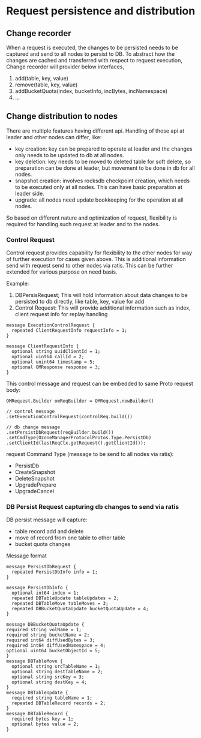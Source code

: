 # Request persistence and distribution

## Change recorder

When a request is executed, the changes to be persisted needs to be captured and send to all nodes to persist to DB.
To abstract how the changes are cached and transferred with respect to request execution, Change recorder will provider below interfaces,
1. add(table, key, value)
2. remove(table, key, value)
3. addBucketQuota(index, bucketInfo, incBytes, incNamespace)
4. ...

## Change distribution to nodes

There are multiple features having different api. Handling of those api at leader and other nodes can differ, like:
- key creation: key can be prepared to operate at leader and the changes only needs to be updated to db at all nodes.
- key deletion: key needs to be moved to deleted table for soft delete, so preparation can be done at leader, but movement to be done in db for all nodes.
- snapshot creation: involves rocksdb checkpoint creation, which needs to be executed only at all nodes. This can have basic preparation at leader side.
- upgrade: all nodes need update bookkeeping for the operation at all nodes.

So based on different nature and optimization of request, flexibility is required for handling such request at leader and to the nodes.

### Control Request

Control request provides capability for flexibility to the other nodes for way of further execution for cases given above.
This is additional information send with request send to other nodes via ratis. This can be further extended for various purpose on need basis.

Example:
1. DBPersisRequest; This will hold information about data changes to be persisted to db directly, like table, key, value for add
2. Control Request: This will provide additional information such as index, client request info for replay handling

```
message ExecutionControlRequest {
  repeated ClientRequestInfo requestInfo = 1;
}

message ClientRequestInfo {
  optional string uuidClientId = 1;
  optional uint64 callId = 2;
  optional unint64 timestamp = 5;
  optional OMResponse response = 3;
}
```

This control message and request can be embedded to same Proto request body:
```
OMRequest.Builder omReqBuilder = OMRequest.newBuilder()

// control message
.setExecutionControlRequest(controlReq.build())

// db change message
.setPersistDbRequest(reqBuilder.build())
.setCmdType(OzoneManagerProtocolProtos.Type.PersistDb)
.setClientId(lastReqCtx.getRequest().getClientId());
```


request Command Type (message to be send to all nodes via ratis):
- PersistDb
- CreateSnapshot
- DeleteSnapshot
- UpgradePrepare
- UpgradeCancel

### DB Persist Request capturing db changes to send via ratis

DB persist message will capture:
- table record add and delete
- move of record from one table to other table
- bucket quota changes

Message format
```
message PersistDbRequest {
  repeated PersistDbInfo info = 1;
}

message PersistDbInfo {
  optional int64 index = 1;
  repeated DBTableUpdate tableUpdates = 2;
  repeated DBTableMove tableMoves = 3;
  repeated DBBucketQuotaUpdate bucketQuotaUpdate = 4;
}

message DBBucketQuotaUpdate {
required string volName = 1;
required string bucketName = 2;
required int64 diffUsedBytes = 3;
required int64 diffUsedNamespace = 4;
optional uint64 bucketObjectId = 5;
}
message DBTableMove {
  optional string srcTableName = 1;
  optional string destTableName = 2;
  optional string srcKey = 3;
  optional string destKey = 4;
}
message DBTableUpdate {
  required string tableName = 1;
  repeated DBTableRecord records = 2;
}
message DBTableRecord {
  required bytes key = 1;
  optional bytes value = 2;
}
```
